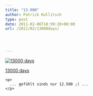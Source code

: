 ```yaml
---
title: "13.000"
author: Patrick Kollitsch
type: post
date: 2011-02-06T18:59:20+00:00
url: /2011/02/13000days/




---
```

<div class="media image">
  <a href="http://www.flickr.com/photos/schreibblogade/5424783104/" title="13000 days"><img src="//farm6.static.flickr.com/5218/5424783104_f2651c342c_z.jpg" alt="13000 days" /></p> 
  
  <p>
    13000 days
  </p>
  
  <p>
    </a></div> 
    
    <p>
      ... gefühlt sinds nur 12.500 ;) ...
    </p>